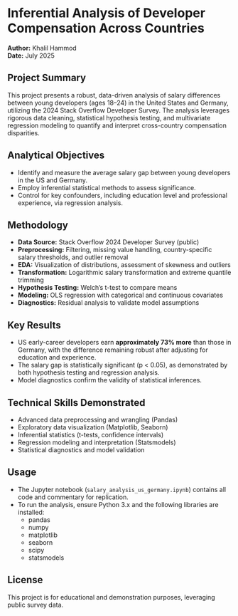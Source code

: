 # Inferential Analysis of Developer Compensation Across Countries

**Author:** Khalil Hammod  
**Date:** July 2025

## Project Summary

This project presents a robust, data-driven analysis of salary differences between young developers (ages 18–24) in the United States and Germany, utilizing the 2024 Stack Overflow Developer Survey. The analysis leverages rigorous data cleaning, statistical hypothesis testing, and multivariate regression modeling to quantify and interpret cross-country compensation disparities.

## Analytical Objectives

- Identify and measure the average salary gap between young developers in the US and Germany.
- Employ inferential statistical methods to assess significance.
- Control for key confounders, including education level and professional experience, via regression analysis.

## Methodology

- **Data Source:** Stack Overflow 2024 Developer Survey (public)
- **Preprocessing:** Filtering, missing value handling, country-specific salary thresholds, and outlier removal
- **EDA:** Visualization of distributions, assessment of skewness and outliers
- **Transformation:** Logarithmic salary transformation and extreme quantile trimming
- **Hypothesis Testing:** Welch’s t-test to compare means
- **Modeling:** OLS regression with categorical and continuous covariates
- **Diagnostics:** Residual analysis to validate model assumptions

## Key Results

- US early-career developers earn **approximately 73% more** than those in Germany, with the difference remaining robust after adjusting for education and experience.
- The salary gap is statistically significant (p < 0.05), as demonstrated by both hypothesis testing and regression analysis.
- Model diagnostics confirm the validity of statistical inferences.

## Technical Skills Demonstrated

- Advanced data preprocessing and wrangling (Pandas)
- Exploratory data visualization (Matplotlib, Seaborn)
- Inferential statistics (t-tests, confidence intervals)
- Regression modeling and interpretation (Statsmodels)
- Statistical diagnostics and model validation

## Usage

- The Jupyter notebook (`salary_analysis_us_germany.ipynb`) contains all code and commentary for replication.
- To run the analysis, ensure Python 3.x and the following libraries are installed:
    - pandas
    - numpy
    - matplotlib
    - seaborn
    - scipy
    - statsmodels

## License

This project is for educational and demonstration purposes, leveraging public survey data.  

